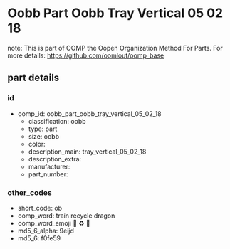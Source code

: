 # Oobb Part Oobb Tray Vertical 05 02 18  

note: This is part of OOMP the Oopen Organization Method For Parts. For more details: https://github.com/oomlout/oomp_base

##  part details





### id
* oomp_id: oobb_part_oobb_tray_vertical_05_02_18
  * classification: oobb
  * type: part
  * size: oobb
  * color: 
  * description_main: tray_vertical_05_02_18
  * description_extra: 
  * manufacturer: 
  * part_number: 

### other_codes
* short_code: ob
* oomp_word: train recycle dragon
* oomp_word_emoji :train: :recycle: :dragon:
* md5_6_alpha: 9eijd
* md5_6: f0fe59